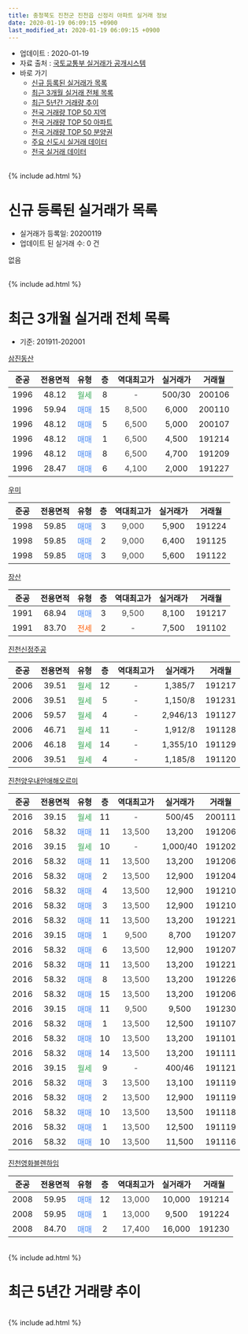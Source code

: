```yaml
---
title: 충청북도 진천군 진천읍 신정리 아파트 실거래 정보
date: 2020-01-19 06:09:15 +0900
last_modified_at: 2020-01-19 06:09:15 +0900
---
```


* 업데이트 : 2020-01-19
* 자료 출처 : [국토교통부 실거래가 공개시스템](http://rt.molit.go.kr)
* 바로 가기
    * [신규 등록된 실거래가 목록](#신규-등록된-실거래가-목록)
    * [최근 3개월 실거래 전체 목록](#최근-3개월-실거래-전체-목록)
    * [최근 5년간 거래량 추이](#최근-5년간-거래량-추이)
    * [전국 거래량 TOP 50 지역](https://apt-info.github.io/apt-trade-info/최근-3개월-전국에서-가장-거래가-많이-발생한-지역)
    * [전국 거래량 TOP 50 아파트](https://apt-info.github.io/apt-trade-info/최근-3개월-전국에서-가장-거래가-많이-발생한-아파트)
    * [전국 거래량 TOP 50 분양권](https://apt-info.github.io/apt-trade-info/최근-3개월-전국에서-가장-거래가-많이-발생한-분양권)
    * [주요 신도시 실거래 데이터](https://apt-info.github.io/apt-trade-info/주요-신도시)
    * [전국 실거래 데이터](https://apt-info.github.io/apt-trade-info/전국)
<br>
{% include ad.html %}
<br>

# 신규 등록된 실거래가 목록
* 실거래가 등록일: 20200119
* 업데이트 된 실거래 수: 0 건

없음

<br>
{% include ad.html %}
<br>

# 최근 3개월 실거래 전체 목록
* 기준: 201911-202001


[삼진동산](https://search.naver.com/search.naver?query=%EC%B6%A9%EC%B2%AD%EB%B6%81%EB%8F%84+%EC%A7%84%EC%B2%9C%EA%B5%B0+%EC%A7%84%EC%B2%9C%EC%9D%8D+%EC%8B%A0%EC%A0%95%EB%A6%AC+%EC%82%BC%EC%A7%84%EB%8F%99%EC%82%B0)

|준공|전용면적|유형|층|역대최고가|실거래가|거래월|
|:---:|:---:|:---:|:---:|:---:|:---:|:---:|
|1996|48.12|<span style="color:#34a853">월세</span>|8|<span style="color:#444444">-</span>|500/30|200106|
|1996|59.94|<span style="color:#4285f3">매매</span>|15|<span style="color:#444444">8,500</span>|6,000|200110|
|1996|48.12|<span style="color:#4285f3">매매</span>|5|<span style="color:#444444">6,500</span>|5,000|200107|
|1996|48.12|<span style="color:#4285f3">매매</span>|1|<span style="color:#444444">6,500</span>|4,500|191214|
|1996|48.12|<span style="color:#4285f3">매매</span>|8|<span style="color:#444444">6,500</span>|4,700|191209|
|1996|28.47|<span style="color:#4285f3">매매</span>|6|<span style="color:#444444">4,100</span>|2,000|191227|

[우미](https://search.naver.com/search.naver?query=%EC%B6%A9%EC%B2%AD%EB%B6%81%EB%8F%84+%EC%A7%84%EC%B2%9C%EA%B5%B0+%EC%A7%84%EC%B2%9C%EC%9D%8D+%EC%8B%A0%EC%A0%95%EB%A6%AC+%EC%9A%B0%EB%AF%B8)

|준공|전용면적|유형|층|역대최고가|실거래가|거래월|
|:---:|:---:|:---:|:---:|:---:|:---:|:---:|
|1998|59.85|<span style="color:#4285f3">매매</span>|3|<span style="color:#444444">9,000</span>|5,900|191224|
|1998|59.85|<span style="color:#4285f3">매매</span>|2|<span style="color:#444444">9,000</span>|6,400|191125|
|1998|59.85|<span style="color:#4285f3">매매</span>|3|<span style="color:#444444">9,000</span>|5,600|191122|

[장산](https://search.naver.com/search.naver?query=%EC%B6%A9%EC%B2%AD%EB%B6%81%EB%8F%84+%EC%A7%84%EC%B2%9C%EA%B5%B0+%EC%A7%84%EC%B2%9C%EC%9D%8D+%EC%8B%A0%EC%A0%95%EB%A6%AC+%EC%9E%A5%EC%82%B0)

|준공|전용면적|유형|층|역대최고가|실거래가|거래월|
|:---:|:---:|:---:|:---:|:---:|:---:|:---:|
|1991|68.94|<span style="color:#4285f3">매매</span>|3|<span style="color:#444444">9,500</span>|8,100|191217|
|1991|83.70|<span style="color:#ff5a00">전세</span>|2|<span style="color:#444444">-</span>|7,500|191102|

[진천신정주공](https://search.naver.com/search.naver?query=%EC%B6%A9%EC%B2%AD%EB%B6%81%EB%8F%84+%EC%A7%84%EC%B2%9C%EA%B5%B0+%EC%A7%84%EC%B2%9C%EC%9D%8D+%EC%8B%A0%EC%A0%95%EB%A6%AC+%EC%A7%84%EC%B2%9C%EC%8B%A0%EC%A0%95%EC%A3%BC%EA%B3%B5)

|준공|전용면적|유형|층|역대최고가|실거래가|거래월|
|:---:|:---:|:---:|:---:|:---:|:---:|:---:|
|2006|39.51|<span style="color:#34a853">월세</span>|12|<span style="color:#444444">-</span>|1,385/7|191217|
|2006|39.51|<span style="color:#34a853">월세</span>|5|<span style="color:#444444">-</span>|1,150/8|191231|
|2006|59.57|<span style="color:#34a853">월세</span>|4|<span style="color:#444444">-</span>|2,946/13|191127|
|2006|46.71|<span style="color:#34a853">월세</span>|11|<span style="color:#444444">-</span>|1,912/8|191128|
|2006|46.18|<span style="color:#34a853">월세</span>|14|<span style="color:#444444">-</span>|1,355/10|191129|
|2006|39.51|<span style="color:#34a853">월세</span>|4|<span style="color:#444444">-</span>|1,185/8|191120|

[진천양우내안애해오르미](https://search.naver.com/search.naver?query=%EC%B6%A9%EC%B2%AD%EB%B6%81%EB%8F%84+%EC%A7%84%EC%B2%9C%EA%B5%B0+%EC%A7%84%EC%B2%9C%EC%9D%8D+%EC%8B%A0%EC%A0%95%EB%A6%AC+%EC%A7%84%EC%B2%9C%EC%96%91%EC%9A%B0%EB%82%B4%EC%95%88%EC%95%A0%ED%95%B4%EC%98%A4%EB%A5%B4%EB%AF%B8)

|준공|전용면적|유형|층|역대최고가|실거래가|거래월|
|:---:|:---:|:---:|:---:|:---:|:---:|:---:|
|2016|39.15|<span style="color:#34a853">월세</span>|11|<span style="color:#444444">-</span>|500/45|200111|
|2016|58.32|<span style="color:#4285f3">매매</span>|11|<span style="color:#444444">13,500</span>|13,200|191206|
|2016|39.15|<span style="color:#34a853">월세</span>|10|<span style="color:#444444">-</span>|1,000/40|191202|
|2016|58.32|<span style="color:#4285f3">매매</span>|11|<span style="color:#444444">13,500</span>|13,200|191206|
|2016|58.32|<span style="color:#4285f3">매매</span>|2|<span style="color:#444444">13,500</span>|12,900|191204|
|2016|58.32|<span style="color:#4285f3">매매</span>|4|<span style="color:#444444">13,500</span>|12,900|191210|
|2016|58.32|<span style="color:#4285f3">매매</span>|3|<span style="color:#444444">13,500</span>|12,900|191210|
|2016|58.32|<span style="color:#4285f3">매매</span>|11|<span style="color:#444444">13,500</span>|13,200|191221|
|2016|39.15|<span style="color:#4285f3">매매</span>|1|<span style="color:#444444">9,500</span>|8,700|191207|
|2016|58.32|<span style="color:#4285f3">매매</span>|6|<span style="color:#444444">13,500</span>|12,900|191207|
|2016|58.32|<span style="color:#4285f3">매매</span>|11|<span style="color:#444444">13,500</span>|13,200|191221|
|2016|58.32|<span style="color:#4285f3">매매</span>|8|<span style="color:#444444">13,500</span>|13,200|191226|
|2016|58.32|<span style="color:#4285f3">매매</span>|15|<span style="color:#444444">13,500</span>|13,200|191206|
|2016|39.15|<span style="color:#4285f3">매매</span>|11|<span style="color:#444444">9,500</span>|9,500|191230|
|2016|58.32|<span style="color:#4285f3">매매</span>|1|<span style="color:#444444">13,500</span>|12,500|191107|
|2016|58.32|<span style="color:#4285f3">매매</span>|10|<span style="color:#444444">13,500</span>|13,200|191101|
|2016|58.32|<span style="color:#4285f3">매매</span>|14|<span style="color:#444444">13,500</span>|13,200|191111|
|2016|39.15|<span style="color:#34a853">월세</span>|9|<span style="color:#444444">-</span>|400/46|191121|
|2016|58.32|<span style="color:#4285f3">매매</span>|3|<span style="color:#444444">13,500</span>|13,100|191119|
|2016|58.32|<span style="color:#4285f3">매매</span>|2|<span style="color:#444444">13,500</span>|12,900|191119|
|2016|58.32|<span style="color:#4285f3">매매</span>|10|<span style="color:#444444">13,500</span>|13,500|191118|
|2016|58.32|<span style="color:#4285f3">매매</span>|1|<span style="color:#444444">13,500</span>|12,500|191119|
|2016|58.32|<span style="color:#4285f3">매매</span>|10|<span style="color:#444444">13,500</span>|11,500|191116|

[진천영화블렌하임](https://search.naver.com/search.naver?query=%EC%B6%A9%EC%B2%AD%EB%B6%81%EB%8F%84+%EC%A7%84%EC%B2%9C%EA%B5%B0+%EC%A7%84%EC%B2%9C%EC%9D%8D+%EC%8B%A0%EC%A0%95%EB%A6%AC+%EC%A7%84%EC%B2%9C%EC%98%81%ED%99%94%EB%B8%94%EB%A0%8C%ED%95%98%EC%9E%84)

|준공|전용면적|유형|층|역대최고가|실거래가|거래월|
|:---:|:---:|:---:|:---:|:---:|:---:|:---:|
|2008|59.95|<span style="color:#4285f3">매매</span>|12|<span style="color:#444444">13,000</span>|10,000|191214|
|2008|59.95|<span style="color:#4285f3">매매</span>|1|<span style="color:#444444">13,000</span>|9,500|191224|
|2008|84.70|<span style="color:#4285f3">매매</span>|2|<span style="color:#444444">17,400</span>|16,000|191230|


<br>
{% include ad.html %}
<br>

# 최근 5년간 거래량 추이


<div style="width:100%;">
    <canvas id="deal_progress" height="200"></canvas>
</div>

<script>
new Chart(document.getElementById("deal_progress"), {
    type: 'line',
    data: {
        labels: ['201501','201502','201503','201504','201505','201506','201507','201508','201509','201510','201511','201512','201601','201602','201603','201604','201605','201606','201607','201608','201609','201610','201611','201612','201701','201702','201703','201704','201705','201706','201707','201708','201709','201710','201711','201712','201801','201802','201803','201804','201805','201806','201807','201808','201809','201810','201811','201812','201901','201902','201903','201904','201905','201906','201907','201908','201909','201910','201911','201912','202001'],
        datasets: [{
            label: '매매',
            pointRadius: 1,
            data: [3, 5, 4, 4, 9, 9, 2, 2, 7, 7, 3, 4, 3, 7, 9, 9, 12, 3, 10, 9, 5, 5, 7, 5, 9, 6, 4, 33, 5, 6, 9, 8, 10, 7, 22, 6, 8, 10, 12, 15, 12, 13, 2, 7, 5, 7, 8, 8, 6, 6, 8, 4, 27, 7, 9, 5, 9, 15, 10, 20, 2],
            borderColor: "rgba(255, 201, 14, 1)",
            backgroundColor: "rgba(255, 201, 14, 0.5)",
            fill: false,
            lineTension: 0
        },{
            label: '전월세',
            pointRadius: 1,
            data: [5, 2, 3, 4, 6, 3, 3, 1, 5, 4, 3, 4, 4, 3, 1, 6, 8, 6, 9, 8, 1, 7, 3, 2, 3, 5, 4, 1, 6, 6, 6, 10, 9, 5, 11, 9, 8, 4, 1, 1, 7, 6, 9, 4, 7, 9, 8, 5, 7, 5, 1, 10, 3, 6, 2, 10, 9, 4, 6, 3, 2],
            borderColor: "rgba(0, 141, 185, 1)",
            backgroundColor: "rgba(0, 141, 185, 0.5)",
            fill: false,
            lineTension: 0
        }
        ]
    },
    options: {
        responsive: true,
        title: {
            display: false
        },
        tooltips: {
            mode: 'index',
            intersect: false
        },
        hover: {
            mode: 'nearest',
            intersect: true
        },
        scales: {
            xAxes: [{
                display: true,
                scaleLabel: {
                    display: true,
                    labelString: '년/월'
                }
            }],
            yAxes: [{
                display: true,
                ticks: {
                    suggestedMin: 0,
                },
                scaleLabel: {
                    display: true,
                    labelString: '실거래 수'
                }
            }]
        }
    }
});

</script>


<br>
{% include ad.html %}
<br>

